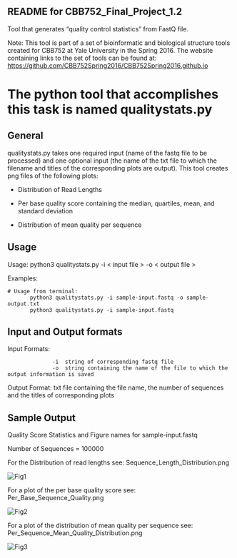 **README for CBB752_Final_Project_1.2**
---------------------------------------------------------------
Tool that generates “quality control statistics” from FastQ file.

Note: This tool is part of a set of bioinformatic and biological structure tools created for CBB752 at Yale University in the Spring 2016. The website containing links to the set of tools can be found at: https://github.com/CBB752Spring2016/CBB752Spring2016.github.io

# The python tool that accomplishes this task is named qualitystats.py

## General
qualitystats.py takes one required input (name of the fastq file to be processed) and one optional input (the name of the txt file to which the filename and titles of the corresponding plots are output).  This tool creates png files of the following plots:
  
  * Distribution of Read Lengths
  
  * Per base quality score containing the median, quartiles, mean, and standard deviation
  
  * Distribution of mean quality per sequence

## Usage
  
  Usage:      python3 qualitystats.py -i < input file > -o < output file >
  
  Examples:  
  ```{r NCBI_python, engine="python", highlight=TRUE}
  # Usage from terminal:
  	     python3 qualitystats.py -i sample-input.fastq -o sample-output.txt
         python3 qualitystats.py -i sample-input.fastq
  ```
  
## Input and Output formats
  
  Input Formats:	
                  
                  -i  string of corresponding fastq file
                  -o  string containing the name of the file to which the output information is saved

  Output Format:	txt file containing the file name, the number of sequences and the titles of corresponding plots

## Sample Output

Quality Score Statistics and Figure names for sample-input.fastq

Number of Sequences = 100000

For the Distribution of read lengths see: Sequence_Length_Distribution.png

![Fig1](https://github.com/peter-mm-williams/CBB752_Final_Project_1.2/blob/master/Sequence_Length_Distribution.png)

For a plot of the per base quality score see: Per_Base_Sequence_Quality.png

![Fig2](https://github.com/peter-mm-williams/CBB752_Final_Project_1.2/blob/master/Per_Base_Sequence_Quality.png)

For a plot of the distribution of mean quality per sequence see: Per_Sequence_Mean_Quality_Distribution.png

![Fig3](https://github.com/peter-mm-williams/CBB752_Final_Project_1.2/blob/master/Per_Sequence_Mean_Quality_Distribution.png)


